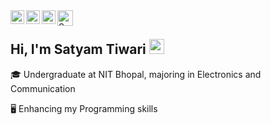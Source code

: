 
  <a href="https://github.com/satyam-7318">
  <img align="left" alt="Satyam's Github" width="22px" src="https://e7.pngegg.com/pngimages/806/394/png-clipart-blue-animal-logo-github-icon-github-blue-world.png" />
</a>
<a href="https://www.linkedin.com/in/satyam-tiwari-9144ab202">
  <img align="left" alt="Satyam's Linkdein" width="22px" src="https://brandlogos.net/wp-content/uploads/2016/06/linkedin-logo-icon.svg" />
</a>
<a href="https://www.instagram.com/_satyam__tiwari_/">
  <img align="left" alt="Arnav's Instagram" width="22px" src="https://www.pngfind.com/pngs/m/144-1442428_instagram-logo-instagram-png-transparent-png.png" />
</a>
<a href="https://t.me/satyam_1928118">
  <img align="left" alt="Satyam's Telegram" width="25px" height="25px" src="https://banner2.cleanpng.com/20180605/ef/kisspng-telegram-encapsulated-postscript-transfer-5b170605610126.3859681215282355253974.jpg">
</a>
<br />



## Hi, I'm Satyam Tiwari <img src="https://raw.githubusercontent.com/iampavangandhi/iampavangandhi/master/gifs/Hi.gif" width="24px">

🎓 Undergraduate at NIT Bhopal, majoring in Electronics and Communication

🖥 Enhancing my Programming skills
<!--
**satyam-7318/satyam-7318** is a ✨ _special_ ✨ repository because its `README.md` (this file) appears on your GitHub profile.

Here are some ideas to get you started:

- 🔭 I’m currently working on ...
- 🌱 I’m currently learning ...
- 👯 I’m looking to collaborate on ...
- 🤔 I’m looking for help with ...
- 💬 Ask me about ...
- 📫 How to reach me: ...
- 😄 Pronouns: ...
- ⚡ Fun fact: ...
-->
